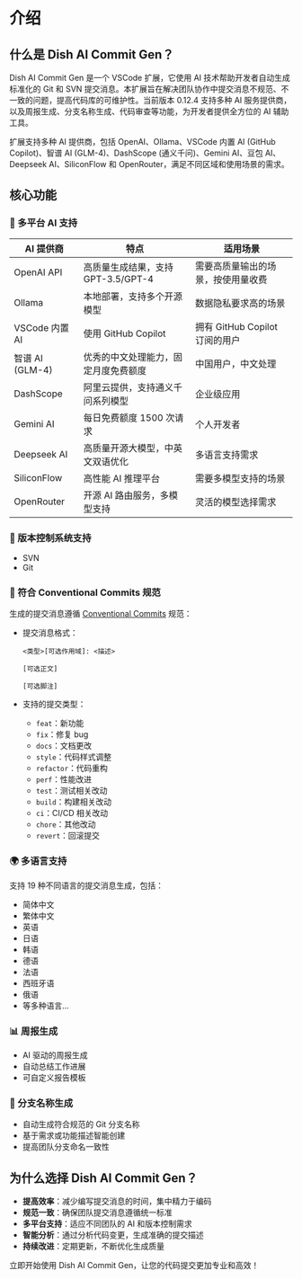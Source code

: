 # 介绍

## 什么是 Dish AI Commit Gen？

Dish AI Commit Gen 是一个 VSCode 扩展，它使用 AI 技术帮助开发者自动生成标准化的 Git 和 SVN 提交消息。本扩展旨在解决团队协作中提交消息不规范、不一致的问题，提高代码库的可维护性。当前版本 0.12.4 支持多种 AI 服务提供商，以及周报生成、分支名称生成、代码审查等功能，为开发者提供全方位的 AI 辅助工具。

扩展支持多种 AI 提供商，包括 OpenAI、Ollama、VSCode 内置 AI (GitHub Copilot)、智谱 AI (GLM-4)、DashScope (通义千问)、Gemini AI、豆包 AI、Deepseek AI、SiliconFlow 和 OpenRouter，满足不同区域和使用场景的需求。

## 核心功能

### 🤖 多平台 AI 支持

| AI 提供商       | 特点                                 | 适用场景                           |
| --------------- | ------------------------------------ | ---------------------------------- |
| OpenAI API      | 高质量生成结果，支持 GPT-3.5/GPT-4   | 需要高质量输出的场景，按使用量收费 |
| Ollama          | 本地部署，支持多个开源模型           | 数据隐私要求高的场景               |
| VSCode 内置 AI  | 使用 GitHub Copilot                  | 拥有 GitHub Copilot 订阅的用户     |
| 智谱 AI (GLM-4) | 优秀的中文处理能力，固定月度免费额度 | 中国用户，中文处理                 |
| DashScope       | 阿里云提供，支持通义千问系列模型     | 企业级应用                         |
| Gemini AI       | 每日免费额度 1500 次请求             | 个人开发者                         |
| Deepseek AI     | 高质量开源大模型，中英文双语优化     | 多语言支持需求                     |
| SiliconFlow     | 高性能 AI 推理平台                   | 需要多模型支持的场景               |
| OpenRouter      | 开源 AI 路由服务，多模型支持         | 灵活的模型选择需求                 |

### 📝 版本控制系统支持

- SVN
- Git

### 🎨 符合 Conventional Commits 规范

生成的提交消息遵循 [Conventional Commits](https://www.conventionalcommits.org/) 规范：

- 提交消息格式：

  ```
  <类型>[可选作用域]: <描述>

  [可选正文]

  [可选脚注]
  ```

- 支持的提交类型：

  - `feat`：新功能
  - `fix`：修复 bug
  - `docs`：文档更改
  - `style`：代码样式调整
  - `refactor`：代码重构
  - `perf`：性能改进
  - `test`：测试相关改动
  - `build`：构建相关改动
  - `ci`：CI/CD 相关改动
  - `chore`：其他改动
  - `revert`：回滚提交

### 🌍 多语言支持

支持 19 种不同语言的提交消息生成，包括：

- 简体中文
- 繁体中文
- 英语
- 日语
- 韩语
- 德语
- 法语
- 西班牙语
- 俄语
- 等多种语言...

### 📊 周报生成

- AI 驱动的周报生成
- 自动总结工作进展
- 可自定义报告模板

### 🌿 分支名称生成

- 自动生成符合规范的 Git 分支名称
- 基于需求或功能描述智能创建
- 提高团队分支命名一致性

## 为什么选择 Dish AI Commit Gen？

- **提高效率**：减少编写提交消息的时间，集中精力于编码
- **规范一致**：确保团队提交消息遵循统一标准
- **多平台支持**：适应不同团队的 AI 和版本控制需求
- **智能分析**：通过分析代码变更，生成准确的提交描述
- **持续改进**：定期更新，不断优化生成质量

立即开始使用 Dish AI Commit Gen，让您的代码提交更加专业和高效！
